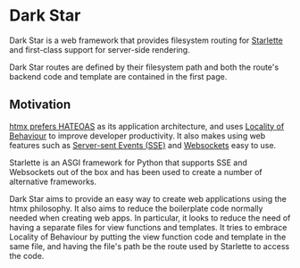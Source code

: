 # Dark Star

Dark Star is a web framework that provides filesystem routing for
[Starlette](https://starlette.io) and first-class support for server-side rendering.

Dark Star routes are defined by their filesystem path and both the route's
backend code and template are contained in the first page.



## Motivation

[htmx prefers HATEOAS](https://htmx.org/essays/hateoas/) as its application
architecture, and uses [Locality of Behaviour](https://htmx.org/essays/locality-of-behaviour/)
to improve developer productivity. It also makes using web features such as
[Server-sent Events (SSE)](https://developer.mozilla.org/en-US/docs/Web/API/Server-sent_events/Using_server-sent_events)
and [Websockets](https://developer.mozilla.org/en-US/docs/Web/API/WebSockets_API) easy to use.

Starlette is an ASGI framework for Python that supports SSE and Websockets out
of the box and has been used to create a number of alternative frameworks.

Dark Star aims to provide an easy way to create web applications using the htmx
philosophy. It also aims to reduce the boilerplate code normally needed when
creating web apps. In particular, it looks to reduce the need of having a
separate files for view functions and templates. It tries to embrace Locality
of Behaviour by putting the view function code and template in the same file,
and having the file's path be the route used by Starlette to access the code.

